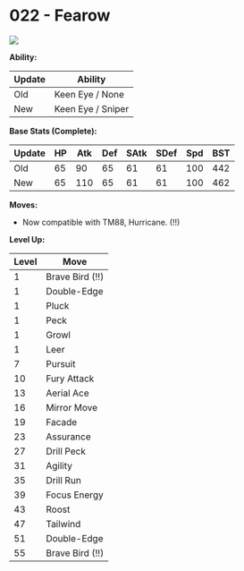 # 022 - Fearow
![][022]

**Ability:**

Update | Ability
---    | ---
Old    | Keen Eye / None
New    | Keen Eye / Sniper

**Base Stats (Complete):**

Update | HP | Atk | Def | SAtk | SDef | Spd | BST
---    | ---| --- | --- | ---  | ---  | --- | ---
Old    | 65 |  90 |  65 |  61  |  61  |  100  |  442
New    | 65 |  110 |  65 |  61  |  61  |  100  |  462

**Moves:**

 - Now compatible with TM88, Hurricane. (!!)

**Level Up:**

Level | Move
---   | ---
  1   | Brave Bird (!!)
  1   | Double-Edge
  1   | Pluck
  1   | Peck
  1   | Growl
  1   | Leer
  7   | Pursuit
 10   | Fury Attack
 13   | Aerial Ace
 16   | Mirror Move
 19   | Facade
 23   | Assurance
 27   | Drill Peck
 31   | Agility
 35   | Drill Run
 39   | Focus Energy
 43   | Roost
 47   | Tailwind
 51   | Double-Edge
 55   | Brave Bird (!!)



[022]: /img/pokemon/022.png
